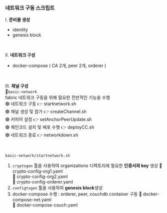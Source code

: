 ### 네트워크 구동 스크립트</br>
I. **준비물 생성**</br>
  - identity
  - genesis block

</br>

II. **네트워크 구성**</br>
  - docker-compose ( CA 2개, peer 2개, orderer )
  
</br>

III. **채널 구성** </br>
📁`basic-network`</br>
fabric 네트워크 구동을 위해 필요한 전반적인 기능을 수행</br>
🟢 네트워크 구동 👉 startnetwork.sh </br>
🟢 채널 생성 및 참가 👉 createChannel.sh</br>
🟢 커피어 설정 👉 setAnchorPeerUpdate.sh</br>
🟢 체인코드 설치 및 배포 수행 👉 deployCC.sh</br>
🟢 네트워크 종료 👉 networkdown.sh</br>


</br>

`basic-network/startnetwork.sh`
1. `cryptogen` 툴을 사용하여 organizations 디렉토리에 필요한 **인증서와 key** 생성
📝 crypto-config-org1.yaml</br>
📝 crypto-config-org2.yaml</br>
📝 crypto-config-orderer.yaml</br>
2. `configtxgen` 툴을 사용하여 **genesis block**생성
3. docker-compose 수행 : orderer, peer, couchdb container 구동
📝 docker-compose-net.yaml</br>
📝 docker-compose-couch.yaml</br>
